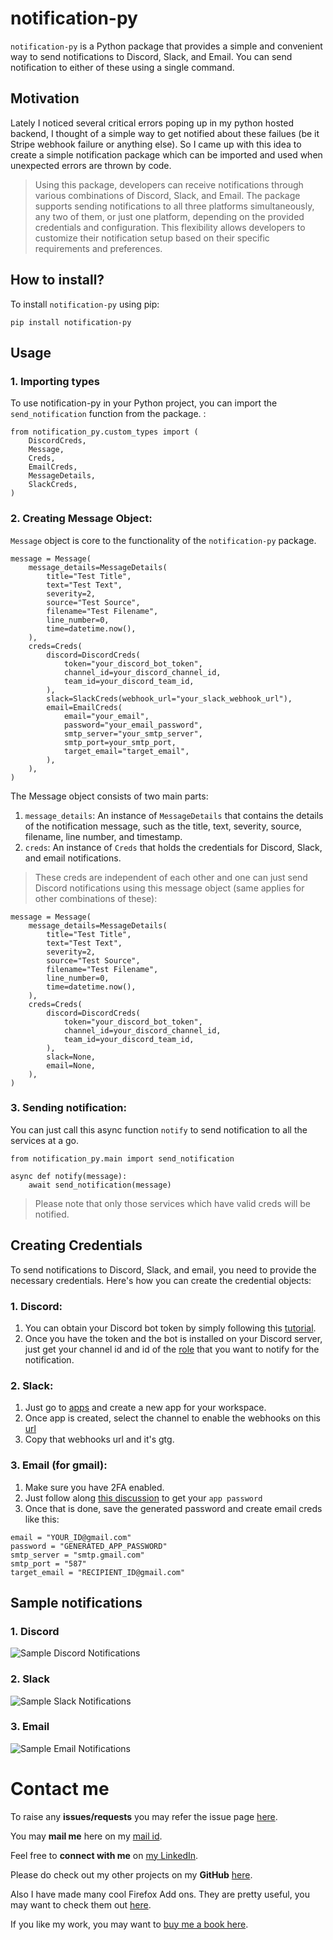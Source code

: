 # notification-py
`notification-py` is a Python package that provides a simple and convenient way to send notifications to Discord, Slack, and Email. You can send notification to either of these using a single command.


## Motivation
Lately I noticed several critical errors poping up in my python hosted backend, I thought of a simple way to get notified about these failues (be it Stripe webhook failure or anything else). So I came up with this idea to create a simple notification package which can be imported and used when unexpected errors are thrown by code.
> Using this package, developers can receive notifications through various combinations of Discord, Slack, and Email. The package supports sending notifications to all three platforms simultaneously, any two of them, or just one platform, depending on the provided credentials and configuration. This flexibility allows developers to customize their notification setup based on their specific requirements and preferences.



## How to install?
To install `notification-py` using pip:

```
pip install notification-py
```


## Usage

### 1. Importing types
To use notification-py in your Python project, you can import the `send_notification` function from the package. :

```
from notification_py.custom_types import (
    DiscordCreds,
    Message,
    Creds,
    EmailCreds,
    MessageDetails,
    SlackCreds,
)       
```

### 2. Creating Message Object:
`Message` object is core to the functionality of the `notification-py` package.
```
message = Message(
    message_details=MessageDetails(
        title="Test Title",
        text="Test Text",
        severity=2,
        source="Test Source",
        filename="Test Filename",
        line_number=0,
        time=datetime.now(),
    ),
    creds=Creds(
        discord=DiscordCreds(
            token="your_discord_bot_token",
            channel_id=your_discord_channel_id,
            team_id=your_discord_team_id,
        ),
        slack=SlackCreds(webhook_url="your_slack_webhook_url"),
        email=EmailCreds(
            email="your_email",
            password="your_email_password",
            smtp_server="your_smtp_server",
            smtp_port=your_smtp_port,
            target_email="target_email",
        ),
    ),
)
```

The Message object consists of two main parts:

1. `message_details`: An instance of `MessageDetails` that contains the details of the notification message, such as the title, text, severity, source, filename, line number, and timestamp.
2. `creds`: An instance of `Creds` that holds the credentials for Discord, Slack, and email notifications.

> These creds are independent of each other and one can just send Discord notifications using this message object (same applies for other combinations of these):
```
message = Message(
    message_details=MessageDetails(
        title="Test Title",
        text="Test Text",
        severity=2,
        source="Test Source",
        filename="Test Filename",
        line_number=0,
        time=datetime.now(),
    ),
    creds=Creds(
        discord=DiscordCreds(
            token="your_discord_bot_token",
            channel_id=your_discord_channel_id,
            team_id=your_discord_team_id,
        ),
        slack=None,
        email=None,
    ),
)

```

### 3. Sending notification:
You can just call this async function `notify` to send notification to all the services at a go. 
```
from notification_py.main import send_notification

async def notify(message):
    await send_notification(message)

```
> Please note that only those services which have valid creds will be notified.

## Creating Credentials
To send notifications to Discord, Slack, and email, you need to provide the necessary credentials. Here's how you can create the credential objects:

### 1. Discord:
1. You can obtain your Discord bot token by simply following this [tutorial](https://www.freecodecamp.org/news/create-a-discord-bot-with-javascript-nodejs/). 
2. Once you have the token and the bot is installed on your Discord server, just get your channel id and id of the [role](https://support.discord.com/hc/en-us/articles/214836687-Role-Management-101) that you want to notify for the notification.

### 2. Slack:
1. Just go to [apps](https://api.slack.com/apps) and create a new app for your workspace.
2. Once app is created, select the channel to enable the webhooks on this [url](https://api.slack.com/apps/A06S2HTV53L/incoming-webhooks)
3. Copy that webhooks url and it's gtg.

### 3. Email (for gmail):
1. Make sure you have 2FA enabled.
2. Just follow along [this discussion](https://support.google.com/accounts/answer/185833?hl=en) to get your `app password` 
3. Once that is done, save the generated password and create email creds like this:
```
email = "YOUR_ID@gmail.com"
password = "GENERATED_APP_PASSWORD"
smtp_server = "smtp.gmail.com"
smtp_port = "587"
target_email = "RECIPIENT_ID@gmail.com"

```

## Sample notifications
### 1. Discord
![Sample Discord Notifications](./screenshots/discord.png)
### 2. Slack
![Sample Slack Notifications](./screenshots/slack.png)
### 3. Email
![Sample Email Notifications](./screenshots/email.png)


# Contact me

To raise any **issues/requests** you may refer the issue page [here](https://github.com/ps428/notification-py/issues).

You may **mail me** here on my [mail id](mailto:pranav.bhawan@gmail.com).

Feel free to **connect with me** on [my LinkedIn](https://www.linkedin.com/in/ps428).

Please do check out my other projects on my **GitHub** [here](http://www.github.com/ps428).

Also I have made many cool Firefox Add ons. They are pretty useful, you may want to check them out [here](https://addons.mozilla.org/en-US/firefox/user/17277929/).

If you like my work, you may want to [buy me a book here](https://www.buymeacoffee.com/ps428).

